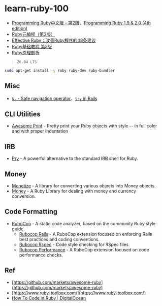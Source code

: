 # learn-ruby-100


* [Programming Ruby中文版 - 第2版](./9787121038150/)、[Programming Ruby 1.9 & 2.0 (4th edition)](./9781937785499/)
* [Ruby元编程（第2版）](./9787568009799/)
* [Effective Ruby：改善Ruby程序的48条建议](./9787111521242/)
* [Ruby基础教程 第5版](./9787115462947)
* [Ruby原理剖析](./9787568022620)

> `20.04 LTS`

```bash
sudo apt-get install -y ruby ruby-dev ruby-bundler
```

## Misc

* [`&.` - Safe navigation operator](https://ruby-doc.org/core-2.6/doc/syntax/calling_methods_rdoc.html#label-Safe+navigation+operator)、[`try` in Rails](https://api.rubyonrails.org/v5.2/classes/Object.html#method-i-try)

## CLI Utilities

* [Awesome Print](https://github.com/awesome-print/awesome_print) - Pretty print your Ruby objects with style -- in full color and with proper indentation

## IRB

* [Pry](https://github.com/pry/pry) - A powerful alternative to the standard IRB shell for Ruby.

## Money

* [Monetize](https://github.com/RubyMoney/monetize) - A library for converting various objects into Money objects.
* [Money](https://github.com/RubyMoney/money) - A Ruby Library for dealing with money and currency conversion.

## Code Formatting

* [RuboCop](https://github.com/rubocop-hq/rubocop) - A static code analyzer, based on the community Ruby style guide.
  * [Rubocop Rails](https://github.com/rubocop-hq/rubocop-rails) - A RuboCop extension focused on enforcing Rails best practices and coding conventions.
  * [Rubocop Rspec](https://github.com/rubocop-hq/rubocop-rspec) - Code style checking for RSpec files
  * [Rubocop Performance](https://github.com/rubocop-hq/rubocop-performance) - A RuboCop extension focused on code performance checks.

## Ref

* [https://github.com/markets/awesome-ruby](https://github.com/markets/awesome-ruby)
* [https://www.ruby-toolbox.com/](https://www.ruby-toolbox.com/)
* [How To Code in Ruby | DigitalOcean](https://www.digitalocean.com/community/tutorial_series/how-to-code-in-ruby)